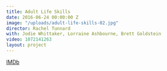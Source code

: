 ```yaml
---
title: Adult Life Skills
date: 2016-06-24 00:00:00 Z
image: "/uploads/adult-life-skills-02.jpg"
director: Rachel Tunnard
with: Jodie Whittaker, Lorraine Ashbourne, Brett Goldstein
video: 1072141263
layout: project
---
```


[IMDb](https://www.imdb.com/title/tt4211044/?ref_=nv_sr_srsg_0_tt_2_nm_0_q_adult%2520life%2520skills)